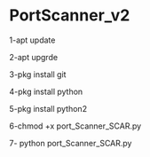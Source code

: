 # PortScanner_v2

1-apt update

2-apt upgrde

3-pkg install git

4-pkg install python

5-pkg install python2

6-chmod +x port_Scanner_SCAR.py

7- python port_Scanner_SCAR.py

